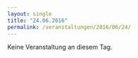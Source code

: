 ```yaml
---
layout: single
title: "24.06.2016"
permalink: /veranstaltungen/2016/06/24/
---
```


Keine Veranstaltung an diesem Tag.
